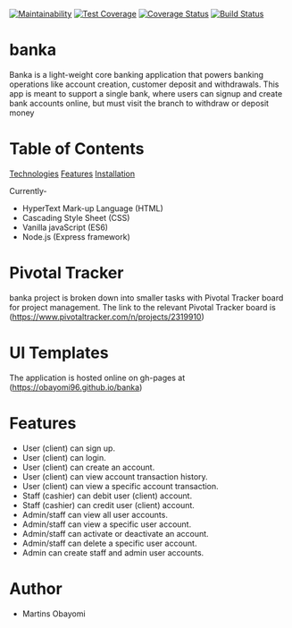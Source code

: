 [![Maintainability](https://api.codeclimate.com/v1/badges/1ee55f40293a3b554e20/maintainability)](https://codeclimate.com/github/obayomi96/banka/maintainability)
[![Test Coverage](https://api.codeclimate.com/v1/badges/1ee55f40293a3b554e20/test_coverage)](https://codeclimate.com/github/obayomi96/banka/test_coverage)
[![Coverage Status](https://coveralls.io/repos/github/obayomi96/banka/badge.svg?branch=develop)](https://coveralls.io/github/obayomi96/banka?branch=develop)
[![Build Status](https://travis-ci.org/obayomi96/banka.svg?branch=develop)](https://travis-ci.org/obayomi96/banka)

# banka
Banka is a light-weight core banking application that powers banking operations like account
creation, customer deposit and withdrawals. This app is meant to support a single bank, where
users can signup and create bank accounts online, but must visit the branch to withdraw or
deposit money

# Table of Contents
<a href="#Technologies">Technologies</a>
<a href="#Features">Features</a>
<a href="#Installations">Installation</a>

Currently-
 - HyperText Mark-up Language (HTML)
 - Cascading Style Sheet (CSS)
 - Vanilla javaScript (ES6)
 - Node.js (Express framework)

# Pivotal Tracker
banka project is broken down into smaller tasks with Pivotal Tracker board for project management. The link to the relevant Pivotal Tracker board is (https://www.pivotaltracker.com/n/projects/2319910)

# UI Templates
The application is hosted online on gh-pages at (https://obayomi96.github.io/banka)

# Features
<ul>
<li> User (client) can sign up.</li>
<li> User (client) can login.</li>
<li> User (client) can create an account.</li>
<li> User (client) can view account transaction history.</li>
<li> User (client) can view a specific account transaction.</li>
<li> Staff (cashier) can debit user (client) account.</li>
<li> Staff (cashier) can credit user (client) account.</li>
<li> Admin/staff can view all user accounts.</li>
<li> Admin/staff can view a specific user account.</li>
<li> Admin/staff can activate or deactivate an account.</li>
<li> Admin/staff can delete a specific user account.</li>
<li> Admin can create staff and admin user accounts.</li>
</ul>

<!-- # Getting Started
## Installation
- Clone the repository at (https://github.com/obayomi96/banka)
- run npm install
- run npm run start-dev then navigate to localhost:9000 on POSTMAN
- install POSTMAN app to test API Endpoints (https://www.getpostman.com/apps) -->

# Author
- Martins Obayomi
